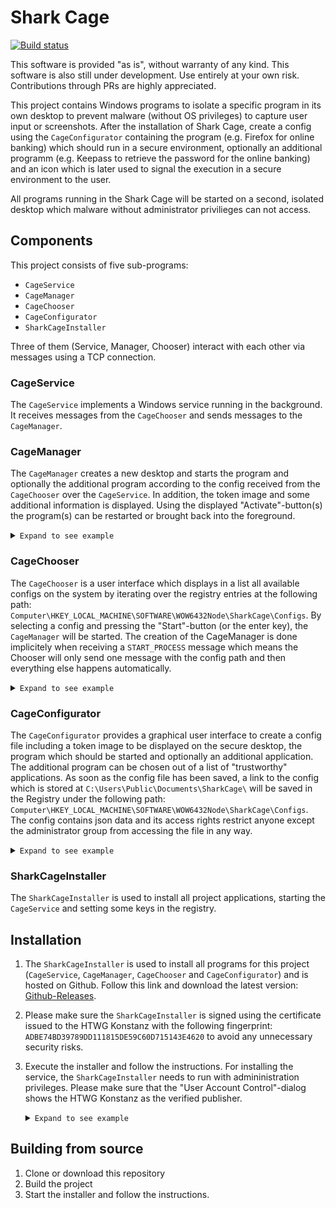 # Shark Cage

[![Build status](https://ci.appveyor.com/api/projects/status/jxhrl395fvtjhwc6?svg=true)](https://ci.appveyor.com/project/SharkCagey/htwg-shark-cage)

This software is provided "as is", without warranty of any kind. This software is also still under development. Use entirely at your own risk. Contributions through PRs are highly appreciated.

This project contains Windows programs to isolate a specific program in its own desktop to prevent malware (without OS privileges) to capture user input or screenshots.
After the installation of Shark Cage, create a config using the `CageConfigurator` containing the program (e.g. Firefox for online banking) which should run in a secure environment, optionally an additional programm (e.g. Keepass to retrieve the password for the online banking) and an icon which is later used to signal the execution in a secure environment to the user.

All programs running in the Shark Cage will be started on a second, isolated desktop which malware without administrator privilieges can not access.

## Components

This project consists of five sub-programs:

* `CageService`
* `CageManager`
* `CageChooser`
* `CageConfigurator`
* `SharkCageInstaller`

Three of them (Service, Manager, Chooser) interact with each other via messages using a TCP connection.

### CageService

The `CageService` implements a Windows service running in the background. It receives messages from the `CageChooser` and sends messages to the `CageManager`.

### CageManager

The `CageManager` creates a new desktop and starts the program and optionally the additional program according to the config received from the `CageChooser` over the `CageService`. In addition, the token image and some additional information is displayed. Using the displayed "Activate"-button(s) the program(s) can be restarted or brought back into the foreground.

<details><summary markdown="span"><code>Expand to see example</code></summary>

<img width="1680" alt="Screenshot CageManager" src="https://user-images.githubusercontent.com/1786772/43678602-914198ec-9816-11e8-8a75-0ac3032368e4.png">

</details>

### CageChooser

The `CageChooser` is a user interface which displays in a list all available configs on the system by iterating over the registry entries at the following path: `Computer\HKEY_LOCAL_MACHINE\SOFTWARE\WOW6432Node\SharkCage\Configs`. By selecting a config and pressing the "Start"-button (or the enter key), the `CageManager` will be started. The creation of the CageManager is done implicitely when receiving a `START_PROCESS` message which means the Chooser will only send one message with the config path and then everything else happens automatically.

<details><summary markdown="span"><code>Expand to see example</code></summary>

<img width="500" alt="Screenshot CageChooser" src="https://user-images.githubusercontent.com/1786772/43733677-c50f6b72-99b5-11e8-9831-69556fd33246.png">

</details>

### CageConfigurator

The `CageConfigurator` provides a graphical user interface to create a config file including a token image to be displayed on the secure desktop, the program which should be started and optionally an additional application. The additional program can be chosen out of a list of "trustworthy" applications.
 As soon as the config file has been saved, a link to the config which is stored at `C:\Users\Public\Documents\SharkCage\` will be saved in the Registry under the following path: `Computer\HKEY_LOCAL_MACHINE\SOFTWARE\WOW6432Node\SharkCage\Configs`.
The config contains json data and its access rights restrict anyone except the administrator group from accessing the file in any way.

<details><summary markdown="span"><code>Expand to see example</code></summary>

<img width="1680" alt="Screenshot CageConfigurator" src="https://user-images.githubusercontent.com/1786772/43733731-e88c2e50-99b5-11e8-84a5-860351997f55.png">

</details>

### SharkCageInstaller

The `SharkCageInstaller` is used to install all project applications, starting the `CageService` and setting some keys in the registry.

## Installation

1. The `SharkCageInstaller` is used to install all programs for this project (`CageService`, `CageManager`, `CageChooser` and `CageConfigurator`) and is hosted on Github. Follow this link and download the latest version: [Github-Releases](https://github.com/SharkCagey/HTWG_shark_cage/releases).
1. Please make sure the `SharkCageInstaller` is signed using the certificate issued to the HTWG Konstanz with the following fingerprint: `ADBE74BD39789DD111815DE59C60D715143E4620` to avoid any unnecessary security risks.
1. Execute the installer and follow the instructions. For installing the service, the `SharkCageInstaller` needs to run with admininistration privileges. Please make sure that the "User Account Control"-dialog shows the HTWG Konstanz as the verified publisher.
   <details><summary markdown="span"><code>Expand to see example</code></summary>

   <img width="500" alt="Screenshot User Account Control dialog" src="https://user-images.githubusercontent.com/1786772/43678105-71343f90-980d-11e8-89f5-9a77c63b86fa.png">

   </details>

## Building from source

1. Clone or download this repository
1. Build the project
1. Start the installer and follow the instructions.
